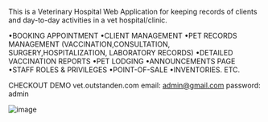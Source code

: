 This is a Veterinary Hospital Web Application for keeping records of clients and day-to-day activities in a vet hospital/clinic.

•BOOKING APPOINTMENT
•CLIENT MANAGEMENT
•PET RECORDS MANAGEMENT 
	(VACCINATION,CONSULTATION,
	SURGERY,HOSPITALIZATION,
	LABORATORY RECORDS)
•DETAILED VACCINATION REPORTS
•PET LODGING
•ANNOUNCEMENTS PAGE
•STAFF ROLES & PRIVILEGES
•POINT-OF-SALE
•INVENTORIES. 
ETC.

CHECKOUT DEMO
vet.outstanden.com
email: admin@gmail.com
password: admin

![image](https://user-images.githubusercontent.com/113293972/222834778-242d3b61-8736-449f-8610-99a470e75e14.png)
